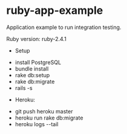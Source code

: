 # ruby-app-example
Application example to run integration testing.

Ruby version: ruby-2.4.1

* Setup
- install PostgreSQL
- bundle install
- rake db:setup
- rake db:migrate
- rails -s

* Heroku:
- git push heroku master
- heroku run rake db:migrate
- heroku logs --tail 